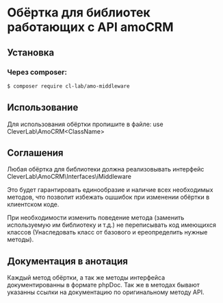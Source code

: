 # Обёртка для библиотек работающих с API amoCRM

## Установка

### Через composer:

```bash
$ composer require cl-lab/amo-middleware
```

## Использование

Для использования обёртки пропишите в файле:
use CleverLab\AmoCRM\<ClassName>

## Соглашения

Любая обёртка для библиотеки должна реализовывать интерфейс CleverLab\AmoCRM\Interfaces\iMiddleware

Это будет гарантировать единообразие и наличие всех необходимых методов, что позволит избежать ошшибок
при изменении обёртки в клиентском коде.

При необходимости изменить поведение метода (заменить используемую им библиотеку и т.д.)
не переписывать код имеющихся классов (Унаследовать класс от базового и ереопределить нужные методы).

## Документация в анотация

Каждый метод обёртки, а так же методы интерфейса документированны в формате phpDoc.
Так же в методах бывают указанны ссылки на документацию по оригинальному методу API.

